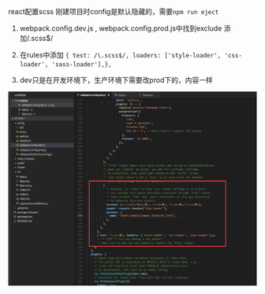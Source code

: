 react配置scss
刚建项目时config是默认隐藏的，需要`npm run eject`

1. webpack.config.dev.js , webpack.config.prod.js中找到exclude 添加/.scss$/

2. 在rules中添加 `{ test: /\.scss$/, loaders: ['style-loader', 'css-loader', 'sass-loader'],},`

3. dev只是在开发环境下，生产环境下需要改prod下的，内容一样

![](../img/20180709194522.png)